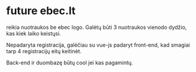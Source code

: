 # future ebec.lt

reikia nuotraukos be ebec logo.
Galėtų būti 3 nuotraukos vienodo dydžio, kas kiek laiko keistųsi.

Nepadaryta registracija, galėčiau su vue-js padaryt front-end, kad smagiai tarp 4 registracijų eitų keitinėt.

Back-end ir duombazę būtų cool jei kas pagamintų.
